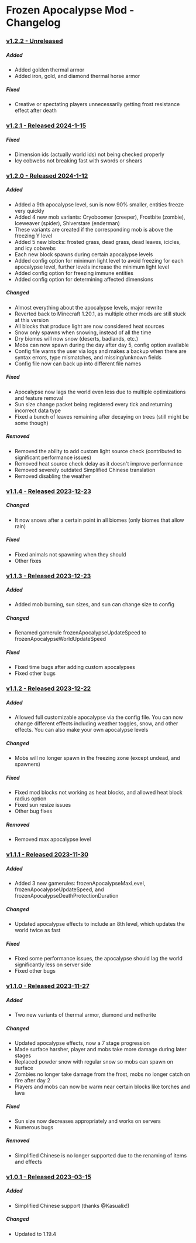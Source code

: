 # Frozen Apocalypse Mod - Changelog

### <ins>v1.2.2 - Unreleased</ins>

##### Added
- Added golden thermal armor
- Added iron, gold, and diamond thermal horse armor

##### Fixed
- Creative or spectating players unnecessarily getting frost resistance effect after death

### <ins>v1.2.1 - Released 2024-1-15</ins>

##### Fixed
- Dimension ids (actually world ids) not being checked properly
- Icy cobwebs not breaking fast with swords or shears

### <ins>v1.2.0 - Released 2024-1-12</ins>

##### Added
- Added a 9th apocalypse level, sun is now 90% smaller, entities freeze very quickly
- Added 4 new mob variants: Cryoboomer (creeper), Frostbite (zombie), Iceweaver (spider), Shiverstare (enderman)
- These variants are created if the corresponding mob is above the freezing Y level
- Added 5 new blocks: frosted grass, dead grass, dead leaves, icicles, and icy cobwebs
- Each new block spawns during certain apocalypse levels
- Added config option for minimum light level to avoid freezing for each apocalypse level, further levels increase the minimum light level
- Added config option for freezing immune entities
- Added config option for determining affected dimensions

##### Changed
- Almost everything about the apocalypse levels, major rewrite
- Reverted back to Minecraft 1.20.1, as multiple other mods are still stuck at this version
- All blocks that produce light are now considered heat sources
- Snow only spawns when snowing, instead of all the time
- Dry biomes will now snow (deserts, badlands, etc.)
- Mobs can now spawn during the day after day 5, config option available
- Config file warns the user via logs and makes a backup when there are syntax errors, type mismatches, and missing/unknown fields
- Config file now can back up into different file names

##### Fixed
- Apocalypse now lags the world even less due to multiple optimizations and feature removal
- Sun size change packet being registered every tick and returning incorrect data type
- Fixed a bunch of leaves remaining after decaying on trees (still might be some though)

##### Removed
- Removed the ability to add custom light source check (contributed to significant performance issues)
- Removed heat source check delay as it doesn't improve performance
- Removed severely outdated Simplified Chinese translation
- Removed disabling the weather

### <ins>v1.1.4 - Released 2023-12-23</ins>

##### Changed
- It now snows after a certain point in all biomes (only biomes that allow rain)

##### Fixed
- Fixed animals not spawning when they should
- Other fixes

### <ins>v1.1.3 - Released 2023-12-23</ins>

##### Added
- Added mob burning, sun sizes, and sun can change size to config

##### Changed
- Renamed gamerule frozenApocalypseUpdateSpeed to frozenApocalypseWorldUpdateSpeed

##### Fixed
- Fixed time bugs after adding custom apocalypses
- Fixed other bugs


### <ins>v1.1.2 - Released 2023-12-22</ins>

##### Added
- Allowed full customizable apocalypse via the config file. You can now change different effects including weather toggles, snow, and other effects. You can also make your own apocalypse levels

##### Changed
- Mobs will no longer spawn in the freezing zone (except undead, and spawners)

##### Fixed
- Fixed mod blocks not working as heat blocks, and allowed heat block radius option
- Fixed sun resize issues
- Other bug fixes

##### Removed
- Removed max apocalypse level


### <ins>v1.1.1 - Released 2023-11-30</ins>

##### Added
- Added 3 new gamerules: frozenApocalypseMaxLevel, frozenApocalypseUpdateSpeed, and frozenApocalypseDeathProtectionDuration

##### Changed
- Updated apocalypse effects to include an 8th level, which updates the world twice as fast

##### Fixed
- Fixed some performance issues, the apocalypse should lag the world significantly less on server side
- Fixed other bugs


### <ins>v1.1.0 - Released 2023-11-27</ins>


##### Added
- Two new variants of thermal armor, diamond and netherite

##### Changed
- Updated apocalypse effects, now a 7 stage progression
- Made surface harsher, player and mobs take more damage during later stages
- Replaced powder snow with regular snow so mobs can spawn on surface
- Zombies no longer take damage from the frost, mobs no longer catch on fire after day 2
- Players and mobs can now be warm near certain blocks like torches and lava

##### Fixed
- Sun size now decreases appropriately and works on servers
- Numerous bugs

##### Removed
- Simplified Chinese is no longer supported due to the renaming of items and effects

### <ins>v1.0.1 - Released 2023-03-15</ins>

##### Added
- Simplified Chinese support (thanks @Kasualix!)

##### Changed
- Updated to 1.19.4
